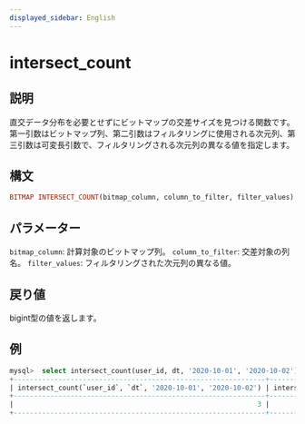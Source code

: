 ```yaml
---
displayed_sidebar: English
---
```


# intersect_count

## 説明

直交データ分布を必要とせずにビットマップの交差サイズを見つける関数です。第一引数はビットマップ列、第二引数はフィルタリングに使用される次元列、第三引数は可変長引数で、フィルタリングされる次元列の異なる値を指定します。

## 構文

```Haskell
BITMAP INTERSECT_COUNT(bitmap_column, column_to_filter, filter_values)
```

## パラメーター

`bitmap_column`: 計算対象のビットマップ列。
`column_to_filter`: 交差対象の列名。
`filter_values`: フィルタリングされた次元列の異なる値。

## 戻り値

bigint型の値を返します。

## 例

```SQL
mysql>  select intersect_count(user_id, dt, '2020-10-01', '2020-10-02'), intersect_count(user_id, dt, '2020-10-01') from tbl where dt in ('2020-10-01', '2020-10-02');
+--------------------------------------------------------------+------------------------------------------------+
| intersect_count(`user_id`, `dt`, '2020-10-01', '2020-10-02') | intersect_count(`user_id`, `dt`, '2020-10-01') |
+--------------------------------------------------------------+------------------------------------------------+
|                                                            3 |                                              7 |
+--------------------------------------------------------------+------------------------------------------------+
```